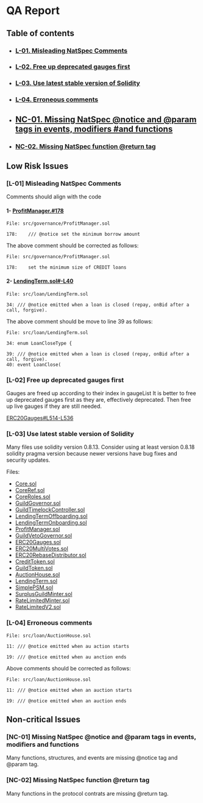 # QA Report

## Table of contents

- ### [L-01. Misleading NatSpec Comments](#L-01)

- ### [L-02. Free up deprecated gauges first](#L-02)

- ### [L-03. Use latest stable version of Solidity](#L-03)

- ### [L-04. Erroneous comments](#L-04)

- ## [NC-01. Missing NatSpec @notice and @param tags in events, modifiers #and functions](#NC-01)

- ### [NC-02. Missing NatSpec function @return tag](#NC-02)

## Low Risk Issues

### <a id='L-01'></a>[L-01] Misleading NatSpec Comments

Comments should align with the code

#### 1- [ProfitManager.#178](https://github.com/code-423n4/2023-12-ethereumcreditguild/blob/2376d9af792584e3d15ec9c32578daa33bb56b43/src/governance/ProfitManager.sol#L178)

```text
File: src/governance/ProfitManager.sol

178:    /// @notice set the minimum borrow amount
```

The above comment should be corrected as follows:

```text
File: src/governance/ProfitManager.sol

178:    set the minimum size of CREDIT loans
```

#### 2- [LendingTerm.sol#-L40](https://github.com/code-423n4/2023-12-ethereumcreditguild/blob/2376d9af792584e3d15ec9c32578daa33bb56b43/src/loan/LendingTerm.sol#L34-L40)

```text
File: src/loan/LendingTerm.sol

34: /// @notice emitted when a loan is closed (repay, onBid after a call, forgive).
```

The above comment should be move to line 39 as follows:

```text
File: src/loan/LendingTerm.sol

34: enum LoanCloseType {

39: /// @notice emitted when a loan is closed (repay, onBid after a call, forgive).
40: event LoanClose(
```

### <a id='L-02'></a>[L-02] Free up deprecated gauges first

Gauges are freed up according to their index in gaugeList
It is better to free up deprecated gauges first as they are, effectively deprecated. Then free up live gauges if they are still needed.

[ERC20Gauges#L514-L536](<https://github.com/code-423n4/2023-12-ethereumcreditguild/blob/8f439544b8a634e8f3c3db718416a39752cd471e/src/tokens/ERC20Gauges.sol#L514-L536>)

### <a id='L-03'></a>[L-03] Use latest stable version of Solidity

Many files use solidity version 0.8.13. Consider using at least version 0.8.18 solidity pragma version because newer versions have bug fixes and security updates.

Files:

- [Core.sol](https://github.com/code-423n4/2023-12-ethereumcreditguild/blob/8f439544b8a634e8f3c3db718416a39752cd471e/src/core/Core.sol#L2)
- [CoreRef.sol](https://github.com/code-423n4/2023-12-ethereumcreditguild/blob/8f439544b8a634e8f3c3db718416a39752cd471e/src/core/CoreRef.sol#L2)
- [CoreRoles.sol](https://github.com/code-423n4/2023-12-ethereumcreditguild/blob/8f439544b8a634e8f3c3db718416a39752cd471e/src/core/CoreRoles.sol#L2)
- [GuildGovernor.sol](https://github.com/code-423n4/2023-12-ethereumcreditguild/blob/8f439544b8a634e8f3c3db718416a39752cd471e/src/governance/GuildGovernor.sol#L2)
- [GuildTimelockController.sol](https://github.com/code-423n4/2023-12-ethereumcreditguild/blob/8f439544b8a634e8f3c3db718416a39752cd471e/src/governance/GuildTimelockController.sol#L2)
- [LendingTermOffboarding.sol](https://github.com/code-423n4/2023-12-ethereumcreditguild/blob/8f439544b8a634e8f3c3db718416a39752cd471e/src/governance/LendingTermOffboarding.sol#L2)
- [LendingTermOnboarding.sol](https://github.com/code-423n4/2023-12-ethereumcreditguild/blob/8f439544b8a634e8f3c3db718416a39752cd471e/src/governance/LendingTermOnboarding.sol#L2)
- [ProfitManager.sol](https://github.com/code-423n4/2023-12-ethereumcreditguild/blob/8f439544b8a634e8f3c3db718416a39752cd471e/src/governance/ProfitManager.sol#L2)
- [GuildVetoGovernor.sol](https://github.com/code-423n4/2023-12-ethereumcreditguild/blob/8f439544b8a634e8f3c3db718416a39752cd471e/src/governance/GuildVetoGovernor.sol#L2)
- [ERC20Gauges.sol](https://github.com/code-423n4/2023-12-ethereumcreditguild/blob/8f439544b8a634e8f3c3db718416a39752cd471e/src/tokens/ERC20Gauges.sol#L2)
- [ERC20MultiVotes.sol](https://github.com/code-423n4/2023-12-ethereumcreditguild/blob/8f439544b8a634e8f3c3db718416a39752cd471e/src/tokens/ERC20MultiVotes.sol#L2)
- [ERC20RebaseDistributor.sol](https://github.com/code-423n4/2023-12-ethereumcreditguild/blob/8f439544b8a634e8f3c3db718416a39752cd471e/src/tokens/ERC20RebaseDistributor.sol#L2)
- [CreditToken.sol](https://github.com/code-423n4/2023-12-ethereumcreditguild/blob/8f439544b8a634e8f3c3db718416a39752cd471e/src/tokens/CreditToken.sol#L2)
- [GuildToken.sol](https://github.com/code-423n4/2023-12-ethereumcreditguild/blob/8f439544b8a634e8f3c3db718416a39752cd471e/src/tokens/GuildToken.sol#L2)
- [AuctionHouse.sol](https://github.com/code-423n4/2023-12-ethereumcreditguild/blob/8f439544b8a634e8f3c3db718416a39752cd471e/src/loan/AuctionHouse.sol#L2)
- [LendingTerm.sol](https://github.com/code-423n4/2023-12-ethereumcreditguild/blob/8f439544b8a634e8f3c3db718416a39752cd471e/src/loan/LendingTerm.sol#L2)
- [SimplePSM.sol](https://github.com/code-423n4/2023-12-ethereumcreditguild/blob/8f439544b8a634e8f3c3db718416a39752cd471e/src/loan/SimplePSM.sol#L2)
- [SurplusGuildMinter.sol](https://github.com/code-423n4/2023-12-ethereumcreditguild/blob/8f439544b8a634e8f3c3db718416a39752cd471e/src/loan/SurplusGuildMinter.sol#L2)
- [RateLimitedMinter.sol](https://github.com/code-423n4/2023-12-ethereumcreditguild/blob/8f439544b8a634e8f3c3db718416a39752cd471e/src/limits/RateLimitedMinter.sol#L2)
- [RateLimitedV2.sol](https://github.com/code-423n4/2023-12-ethereumcreditguild/blob/8f439544b8a634e8f3c3db718416a39752cd471e/src/utils/RateLimitedV2.sol#L2)

### <a id='L-04'></a>[L-04] Erroneous comments

```solidity
File: src/loan/AuctionHouse.sol

11: /// @notice emitted when au action starts

19: /// @notice emitted when au anction ends
```

Above comments should be corrected as follows:

```solidity
File: src/loan/AuctionHouse.sol

11: /// @notice emitted when an auction starts

19: /// @notice emitted when an auction ends
```

## Non-critical Issues

### <a id='NC-01'></a>[NC-01] Missing NatSpec @notice and @param tags in events, modifiers and functions

Many functions, structures, and events are missing @notice tag and @param tag.

### <a id='NC-02'></a>[NC-02] Missing NatSpec function @return tag

Many functions in the protocol contrats are missing @return tag.
